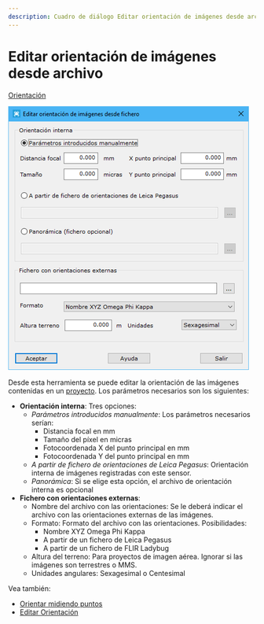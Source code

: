 ```yaml
---
description: Cuadro de diálogo Editar orientación de imágenes desde archivo
---
```


# Editar orientación de imágenes desde archivo

[Orientación](../fichas-de-herramientas/ficha-de-herramientas-imagen/orientacion.md)

![Cuadro de diálogo Editar orientación de imágenes desde fichero](<../../.gitbook/assets/image (13).png>)

Desde esta herramienta se puede editar la orientación de las imágenes contenidas en un [proyecto](../operaciones-con-archivos/proyectos-de-mdtopx.md). Los parámetros necesarios son los siguientes:

* **Orientación interna**: Tres opciones:
  * _Parámetros introducidos manualmente_: Los parámetros necesarios serían:
    * Distancia focal en mm
    * Tamaño del píxel en micras
    * Fotocoordenada X del punto principal en mm
    * Fotocoordenada Y del punto principal en mm
  * _A partir de fichero de orientaciones de Leica Pegasus_: Orientación interna de imágenes registradas con este sensor.
  * _Panorámica_: Si se elige esta opción, el archivo de orientación interna es opcional
* **Fichero con orientaciones externas**:
  * Nombre del archivo con las orientaciones: Se le deberá indicar el archivo con las orientaciones externas de las imágenes.
  * Formato: Formato del archivo con las orientaciones. Posibilidades:
    * Nombre XYZ Omega Phi Kappa
    * A partir de un fichero de Leica Pegasus
    * A partir de un fichero de FLIR Ladybug
  * Altura del terreno: Para proyectos de imagen aérea. Ignorar si las imágenes son terrestres o MMS.
  * Unidades angulares: Sexagesimal o Centesimal

Vea también:

* [Orientar midiendo puntos](orientacion-midiendo-puntos.md)
* [Editar Orientación](editar-orientacion-de-imagen.md)
